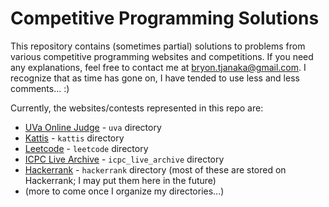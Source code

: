 # Competitive Programming Solutions

This repository contains (sometimes partial) solutions to problems from various
competitive programming websites and competitions. If you need any explanations,
feel free to contact me at bryon.tjanaka@gmail.com. I recognize that as time has
gone on, I have tended to use less and less comments... :)

Currently, the websites/contests represented in this repo are:
- [UVa Online Judge](https://uva.onlinejudge.org) - `uva` directory
- [Kattis](https://open.kattis.com/problems) - `kattis` directory
- [Leetcode](https://leetcode.com/problemset/all/) - `leetcode` directory
- [ICPC Live Archive](https://icpcarchive.ecs.baylor.edu) - `icpc_live_archive`
  directory
- [Hackerrank](https://www.hackerrank.com) - `hackerrank` directory (most of
  these are stored on Hackerrank; I may put them here in the future)
- (more to come once I organize my directories...)
